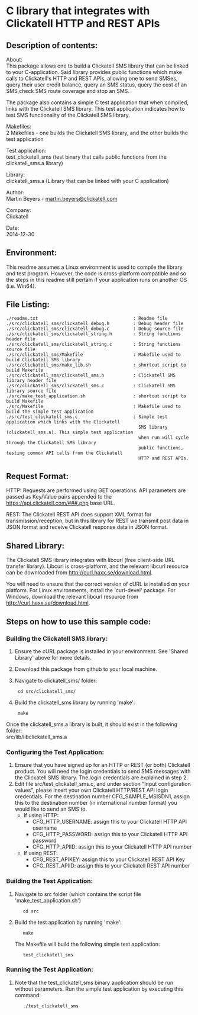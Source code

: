 C library that integrates with Clickatell HTTP and REST APIs
============================================================

Description of contents:
------------------------
About:            
This package allows one to build a Clickatell SMS library that can be linked to your C-application. Said library provides public functions which make calls to Clickatell's HTTP and REST APIs, allowing one to send SMSes, query their user credit balance, query an SMS status, query the cost of an SMS,check SMS route coverage and stop an SMS.

The package also contains a simple C test application that when compiled, links with the Clickatell SMS library. This test application indicates how to test SMS functionality of the Clickatell SMS library.

Makefiles:    
2 Makefiles - one builds the Clickatell SMS library, and the other builds the test application

Test application:    
test_clickatell_sms (test binary that calls public functions from the clickatell_sms.a library)

Library:    
clickatell_sms.a    (Library that can be linked with your C application)

Author:    
Martin Beyers - martin.beyers@clickatell.com

Company:    
Clickatell

Date:    
2014-12-30

Environment:
------------
This readme assumes a Linux environment is used to compile the library and test program. However, the code is cross-platform 
compatible and so the steps in this readme still pertain if your application runs on another OS (i.e. Win64).

File Listing:
-------------
    ./readme.txt                                    : Readme file
    ./src/clickatell_sms/clickatell_debug.h         : Debug header file
    ./src/clickatell_sms/clickatell_debug.c         : Debug source file
    ./src/clickatell_sms/clickatell_string.h        : String functions header file
    ./src/clickatell_sms/clickatell_string.c        : String functions source file
    ./src/clickatell_sms/Makefile                   : Makefile used to build Clickatell SMS library
    ./src/clickatell_sms/make_lib.sh                : shortcut script to build Makefile
    ./src/clickatell_sms/clickatell_sms.h           : Clickatell SMS library header file
    ./src/clickatell_sms/clickatell_sms.c           : Clickatell SMS library source file
    ./src/make_test_application.sh                  : shortcut script to build Makefile
    ./src/Makefile                                  : Makefile used to build the simple test application
    ./src/test_clickatell_sms.c                     : Simple test application which links with the Clickatell 
                                                      SMS library (clickatell_sms.a). This simple test application 
                                                      when run will cycle through the Clickatell SMS library 
                                                      public functions, testing common API calls from the Clickatell 
                                                      HTTP and REST APIs.
                            
                           
Request Format:
---------------
HTTP: Requests are performed using GET operations. API parameters are passed as Key/Value pairs appended to 
      the https://api.clickatell.com/###.php base URL.

REST: The Clickatell REST API does support XML format for transmission/reception, but in this library for 
      REST we transmit post data in JSON format and receive Clickatell response data in JSON format. 

Shared Library:
---------------
The Clickatell SMS library integrates with libcurl (free client-side URL transfer library).
Libcurl is cross-platform, and the relevant libcurl resource can be downloaded from 
http://curl.haxx.se/download.html. 

You will need to ensure that the correct version of cURL is installed on your platform.
For Linux environments, install the 'curl-devel' package. 
For Windows, download the relevant libcurl resource from http://curl.haxx.se/download.html.

Steps on how to use this sample code:
---------------
### Building the Clickatell SMS library:
1. Ensure the cURL package is installed in your environment. See 'Shared Library' above for 
      more details.
2. Download this package from github to your local machine.
3. Navigate to clickatell_sms/ folder:

        cd src/clickatell_sms/

4. Build the clickatell_sms library by running 'make':

        make

Once the clickatell_sms.a library is built, it should exist in the following folder:     
src/lib/libclickatell_sms.a
  
### Configuring the Test Application:
1. Ensure that you have signed up for an HTTP or REST (or both) Clickatell product. You will 
   need the login credentials to send SMS messages with the Clickatell SMS library.
   The login credentials are explained in step 2.
2. Edit file src/test_clickatell_sms.c, and under section "Input configuration values", 
   please insert your own Clickatell HTTP/REST API login credentials. For the destination 
   number CFG_SAMPLE_MSISDN1, assign this to the destination number (in international number 
   format) you would like to send an SMS to.
      * If using HTTP:
        * CFG_HTTP_USERNAME: assign this to your Clickatell HTTP API username
        * CFG_HTTP_PASSWORD: assign this to your Clickatell HTTP API password
        * CFG_HTTP_APIID:    assign this to your Clickatell HTTP API number
      * If using REST: 
        * CFG_REST_APIKEY:   assign this to your Clickatell REST API Key 
        * CFG_REST_APIID:    assign this to your Clickatell REST API number          
    
### Building the Test Application:
1. Navigate to src folder (which contains the script file 'make_test_application.sh')    

          cd src

2. Build the test application by running 'make':

          make

      The Makefile will build the following simple test application:   

          test_clickatell_sms
        
### Running the Test Application:
1. Note that the test_clickatell_sms binary application should be run without parameters.
   Run the simple test application by executing this command:

          ./test_clickatell_sms
     